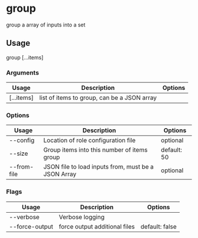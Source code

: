 # group

group a array of inputs into a set

## Usage

group <options> [...items]

### Arguments

| Usage      | Description                                 | Options |
| ---------- | ------------------------------------------- | ------- |
| [...items] | list of items to group, can be a JSON array |         |

### Options

| Usage             | Description                                         | Options     |
| ----------------- | --------------------------------------------------- | ----------- |
| --config <str>    | Location of role configuration file                 | optional    |
| --size <number>   | Group items into this number of items group         | default: 50 |
| --from-file <str> | JSON file to load inputs from, must be a JSON Array | optional    |

### Flags

| Usage          | Description                   | Options        |
| -------------- | ----------------------------- | -------------- |
| --verbose      | Verbose logging               |                |
| --force-output | force output additional files | default: false |

<!-- This file has been autogenerated by src/readme/readme.generate.ts -->
